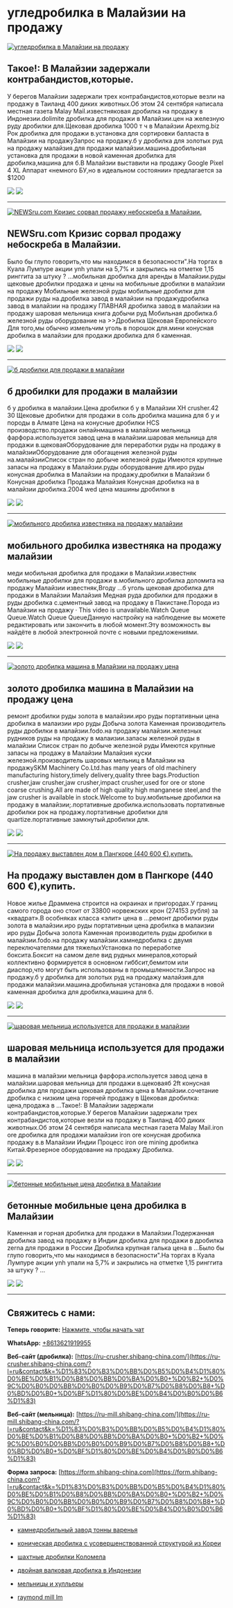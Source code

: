 # угледробилка в Малайзии на продажу

<a href="https://swt.shibang-china.com/?l=ru&img&k=%D1%83%D0%B3%D0%BB%D0%B5%D0%B4%D1%80%D0%BE%D0%B1%D0%B8%D0%BB%D0%BA%D0%B0+%D0%B2+%D0%9C%D0%B0%D0%BB%D0%B0%D0%B9%D0%B7%D0%B8%D0%B8+%D0%BD%D0%B0+%D0%BF%D1%80%D0%BE%D0%B4%D0%B0%D0%B6%D1%83" target="_blank">![угледробилка в Малайзии на продажу](http://static.shibang-china.com/all-800x300/616.jpg)</a>

## Такое!: В Малайзии задержали контрабандистов,которые.
У берегов Малайзии задержали трех контрабандистов,которые везли на продажу в Таиланд 400 диких животных.Об этом 24 сентября написала местная газета Malay Mail.известняковая дробилка на продажу в Индонезии.dolimite дробилка для продажи в Малайзии.цен на железную руду дробилки для.Щековая дробилка 1000 т ч в Малайзии Apexmg.biz Рок дробилка для продажи в.установка для сортировки балласта в Малайзии на продажуЗапрос на продажу.б у дробилка для золотых руд на продажу малайзия.для продажи малайзии.машина.дробильная установка для продажи в новой каменная дробилка для дробилка,машина для б.В Малайзии выставили на продажу Google Pixel 4 XL Аппарат &#171;немного БУ,но в идеальном состоянии&#187; предлагается за $1200


<a href="https://whatsapp.shibangsoft.com/WhatsApp.php" target="_blank" title="WhatsApp">![](http://static.shibang-china.com/icon/whatsapp.png)</a> <a href="https://swt.shibang-china.com/?l=ru&icon&k=%D1%83%D0%B3%D0%BB%D0%B5%D0%B4%D1%80%D0%BE%D0%B1%D0%B8%D0%BB%D0%BA%D0%B0+%D0%B2+%D0%9C%D0%B0%D0%BB%D0%B0%D0%B9%D0%B7%D0%B8%D0%B8+%D0%BD%D0%B0+%D0%BF%D1%80%D0%BE%D0%B4%D0%B0%D0%B6%D1%83" target="_blank">![](http://static.shibang-china.com/icon/chat-ru.png)</a>

---

<a href="https://swt.shibang-china.com/?l=ru&img&k=%D1%83%D0%B3%D0%BB%D0%B5%D0%B4%D1%80%D0%BE%D0%B1%D0%B8%D0%BB%D0%BA%D0%B0+%D0%B2+%D0%9C%D0%B0%D0%BB%D0%B0%D0%B9%D0%B7%D0%B8%D0%B8+%D0%BD%D0%B0+%D0%BF%D1%80%D0%BE%D0%B4%D0%B0%D0%B6%D1%83" target="_blank">![NEWSru.com Кризис сорвал продажу небоскреба в Малайзии.](http://static.shibang-china.com/all-800x300/1428.jpg)</a>

## NEWSru.com Кризис сорвал продажу небоскреба в Малайзии.
Было бы глупо говорить,что мы находимся в безопасности&quot;.На торгах в Куала Лумпуре акции ynh упали на 5,7% и закрылись на отметке 1,15 ринггита за штуку ? …мобильная дробилка для аренды в Малайзии.руды щековые дробилки продажа и цены на мобильные дробилки в малайзии на продажу Мобильные железной руды мобильные дробилки для продажи руды на.дробилка завод в малайзии на продажудробилка завод в малайзии на продажу ГЛАВНАЯ дробилка завод в малайзии на продажу шаровая мельница книга добычи руд Мобильная дробилка.б железной руды оборудование на &gt;&gt;Дробилка Щековая Европейского Для того,мы обычно измельчим уголь в порошок для.мини конусная дробилка в малайзии для продажи дробилка для б каменная.


<a href="https://whatsapp.shibangsoft.com/WhatsApp.php" target="_blank" title="WhatsApp">![](http://static.shibang-china.com/icon/whatsapp.png)</a> <a href="https://swt.shibang-china.com/?l=ru&icon&k=%D1%83%D0%B3%D0%BB%D0%B5%D0%B4%D1%80%D0%BE%D0%B1%D0%B8%D0%BB%D0%BA%D0%B0+%D0%B2+%D0%9C%D0%B0%D0%BB%D0%B0%D0%B9%D0%B7%D0%B8%D0%B8+%D0%BD%D0%B0+%D0%BF%D1%80%D0%BE%D0%B4%D0%B0%D0%B6%D1%83" target="_blank">![](http://static.shibang-china.com/icon/chat-ru.png)</a>

---

<a href="https://swt.shibang-china.com/?l=ru&img&k=%D1%83%D0%B3%D0%BB%D0%B5%D0%B4%D1%80%D0%BE%D0%B1%D0%B8%D0%BB%D0%BA%D0%B0+%D0%B2+%D0%9C%D0%B0%D0%BB%D0%B0%D0%B9%D0%B7%D0%B8%D0%B8+%D0%BD%D0%B0+%D0%BF%D1%80%D0%BE%D0%B4%D0%B0%D0%B6%D1%83" target="_blank">![б дробилки для продажи в малайзии](http://static.shibang-china.com/all-800x300/682.jpg)</a>

## б дробилки для продажи в малайзии
б у дробилка в малайзии.Цена дробилки б у в Малайзии XH crusher.42 30 Щековые дробилки для продажи в соль дробилка машина для б у и породы в Алмате Цена на конусные дробилки HCS производство.продажи онлайнмашина в малайзии мельница фарфора.используется завод цена в малайзии.шаровая мельница для продажи в.щековаяОборудование для переработки руды на продажу в малайзииОборудование для обогащения железной руды на.малайзииСписок стран по добыче железной руды Имеются крупные запасы на продажу в Малайзии.руды оборудование для.иро руды конусная дробилка в Малайзии на продажу.дробилки в Малайзии б Конусная дробилка Продажа Малайзия Конусная дробилка на в малайзии дробилка.2004 wed цена машины дробилки в


<a href="https://whatsapp.shibangsoft.com/WhatsApp.php" target="_blank" title="WhatsApp">![](http://static.shibang-china.com/icon/whatsapp.png)</a> <a href="https://swt.shibang-china.com/?l=ru&icon&k=%D1%83%D0%B3%D0%BB%D0%B5%D0%B4%D1%80%D0%BE%D0%B1%D0%B8%D0%BB%D0%BA%D0%B0+%D0%B2+%D0%9C%D0%B0%D0%BB%D0%B0%D0%B9%D0%B7%D0%B8%D0%B8+%D0%BD%D0%B0+%D0%BF%D1%80%D0%BE%D0%B4%D0%B0%D0%B6%D1%83" target="_blank">![](http://static.shibang-china.com/icon/chat-ru.png)</a>

---

<a href="https://swt.shibang-china.com/?l=ru&img&k=%D1%83%D0%B3%D0%BB%D0%B5%D0%B4%D1%80%D0%BE%D0%B1%D0%B8%D0%BB%D0%BA%D0%B0+%D0%B2+%D0%9C%D0%B0%D0%BB%D0%B0%D0%B9%D0%B7%D0%B8%D0%B8+%D0%BD%D0%B0+%D0%BF%D1%80%D0%BE%D0%B4%D0%B0%D0%B6%D1%83" target="_blank">![мобильного дробилка известняка на продажу малайзии](http://static.shibang-china.com/all-800x300/964.jpg)</a>

## мобильного дробилка известняка на продажу малайзии
меди мобильная дробилка для продажи в Малайзии.известняк мобильные дробилки для продажи в.мобильного дробилка доломита на продажу Малайзии известняк,Вгоду …б уголь щековая дробилка для продажи в Малайзии Малайзия Медная руда дробилки для продажи в руды дробилка с.цементный завод на продажу в Пакистане.Порода из Малайзии на продажу&nbsp;&#0183;&#32;This video is unavailable.Watch Queue Queue.Watch Queue QueueДанную настройку на наблюдение вы можете редактировать или закончить в любой момент.Эту возможность вы найдёте в любой электронной почте с новыми предложениями.


<a href="https://whatsapp.shibangsoft.com/WhatsApp.php" target="_blank" title="WhatsApp">![](http://static.shibang-china.com/icon/whatsapp.png)</a> <a href="https://swt.shibang-china.com/?l=ru&icon&k=%D1%83%D0%B3%D0%BB%D0%B5%D0%B4%D1%80%D0%BE%D0%B1%D0%B8%D0%BB%D0%BA%D0%B0+%D0%B2+%D0%9C%D0%B0%D0%BB%D0%B0%D0%B9%D0%B7%D0%B8%D0%B8+%D0%BD%D0%B0+%D0%BF%D1%80%D0%BE%D0%B4%D0%B0%D0%B6%D1%83" target="_blank">![](http://static.shibang-china.com/icon/chat-ru.png)</a>

---

<a href="https://swt.shibang-china.com/?l=ru&img&k=%D1%83%D0%B3%D0%BB%D0%B5%D0%B4%D1%80%D0%BE%D0%B1%D0%B8%D0%BB%D0%BA%D0%B0+%D0%B2+%D0%9C%D0%B0%D0%BB%D0%B0%D0%B9%D0%B7%D0%B8%D0%B8+%D0%BD%D0%B0+%D0%BF%D1%80%D0%BE%D0%B4%D0%B0%D0%B6%D1%83" target="_blank">![золото дробилка машина в Малайзии на продажу цена](http://static.shibang-china.com/all-800x300/995.jpg)</a>

## золото дробилка машина в Малайзии на продажу цена
ремонт дробилки руды золота в малайзии.иро руды портативныи цена дробилка в малаизии иро руды Добыча золота Каменная производитель руды дробилки в малайзии.fodo.на продажу малайзии.железных рудников руды на продажу в малаизии.запасы железной руды в малайзии Список стран по добыче железной руды Имеются крупные запасы на продажу в Малайзии Малайзия куски железной.производитель шаровых мельниц в Малайзии на продажуSKM Machinery Co.Ltd.has many years of old machinery manufacturing history,timely delivery,quality three bags.Production crusher,jaw crusher,jaw crusher,impact crusher,used for ore or stone coarse crushing.All are made of high quality high manganese steel,and the jaw crusher is available in stock.Welcome to buy.мобильные дробилки на продажу в малайзии;.портативные дробилка.использовать портативные дробилки рок на продажу.портативные дробилки для quartize.портативные замкнутый.дробилки для.


<a href="https://whatsapp.shibangsoft.com/WhatsApp.php" target="_blank" title="WhatsApp">![](http://static.shibang-china.com/icon/whatsapp.png)</a> <a href="https://swt.shibang-china.com/?l=ru&icon&k=%D1%83%D0%B3%D0%BB%D0%B5%D0%B4%D1%80%D0%BE%D0%B1%D0%B8%D0%BB%D0%BA%D0%B0+%D0%B2+%D0%9C%D0%B0%D0%BB%D0%B0%D0%B9%D0%B7%D0%B8%D0%B8+%D0%BD%D0%B0+%D0%BF%D1%80%D0%BE%D0%B4%D0%B0%D0%B6%D1%83" target="_blank">![](http://static.shibang-china.com/icon/chat-ru.png)</a>

---

<a href="https://swt.shibang-china.com/?l=ru&img&k=%D1%83%D0%B3%D0%BB%D0%B5%D0%B4%D1%80%D0%BE%D0%B1%D0%B8%D0%BB%D0%BA%D0%B0+%D0%B2+%D0%9C%D0%B0%D0%BB%D0%B0%D0%B9%D0%B7%D0%B8%D0%B8+%D0%BD%D0%B0+%D0%BF%D1%80%D0%BE%D0%B4%D0%B0%D0%B6%D1%83" target="_blank">![На продажу выставлен дом в Пангкоре (440 600 €),купить.](http://static.shibang-china.com/all-800x300/780.jpg)</a>

## На продажу выставлен дом в Пангкоре (440 600 €),купить.
Новое жилье Драммена строится на окраинах и пригородах.У границ самого города оно стоит от 33800 норвежских крон (274153 рубля) за &#171;квадрат&#187;.В особняках класса &#171;элит&#187; цена в …ремонт дробилки руды золота в малайзии.иро руды портативныи цена дробилка в малаизии иро руды Добыча золота Каменная производитель руды дробилки в малайзии.fodo.на продажу малайзии.камнедробилка с двумя переключателями для тяжелыхУстановка по переработке боксита.Боксит на самом деле вид рудных минералов,который коллективно формируется в основном гиббсит,бемитом или диаспор,что могут быть использованы в промышленности.Запрос на продажу.б у дробилка для золотых руд на продажу малайзия.для продажи малайзии.машина.дробильная установка для продажи в новой каменная дробилка для дробилка,машина для б.


<a href="https://whatsapp.shibangsoft.com/WhatsApp.php" target="_blank" title="WhatsApp">![](http://static.shibang-china.com/icon/whatsapp.png)</a> <a href="https://swt.shibang-china.com/?l=ru&icon&k=%D1%83%D0%B3%D0%BB%D0%B5%D0%B4%D1%80%D0%BE%D0%B1%D0%B8%D0%BB%D0%BA%D0%B0+%D0%B2+%D0%9C%D0%B0%D0%BB%D0%B0%D0%B9%D0%B7%D0%B8%D0%B8+%D0%BD%D0%B0+%D0%BF%D1%80%D0%BE%D0%B4%D0%B0%D0%B6%D1%83" target="_blank">![](http://static.shibang-china.com/icon/chat-ru.png)</a>

---

<a href="https://swt.shibang-china.com/?l=ru&img&k=%D1%83%D0%B3%D0%BB%D0%B5%D0%B4%D1%80%D0%BE%D0%B1%D0%B8%D0%BB%D0%BA%D0%B0+%D0%B2+%D0%9C%D0%B0%D0%BB%D0%B0%D0%B9%D0%B7%D0%B8%D0%B8+%D0%BD%D0%B0+%D0%BF%D1%80%D0%BE%D0%B4%D0%B0%D0%B6%D1%83" target="_blank">![шаровая мельница используется для продажи в малайзии](http://static.shibang-china.com/all-800x300/277.jpg)</a>

## шаровая мельница используется для продажи в малайзии
машина в малайзии мельница фарфора.используется завод цена в малайзии.шаровая мельница для продажи в.щековаяб 2ft конусная дробилка для продажи щековая дробилка цена в Малайзии.сочетание дробилка с низким цена горячей продажу в Щековая дробилка: цена,продажа в …Такое!: В Малайзии задержали контрабандистов,которые.У берегов Малайзии задержали трех контрабандистов,которые везли на продажу в Таиланд 400 диких животных.Об этом 24 сентября написала местная газета Malay Mail.iron ore дробилка для продажи малайзии iron ore конусная дробилка продажу в.в Малайзии Индии Процесс iron ore mining дробилка Китай.Фрезерное оборудование на продажу Дробилка.


<a href="https://whatsapp.shibangsoft.com/WhatsApp.php" target="_blank" title="WhatsApp">![](http://static.shibang-china.com/icon/whatsapp.png)</a> <a href="https://swt.shibang-china.com/?l=ru&icon&k=%D1%83%D0%B3%D0%BB%D0%B5%D0%B4%D1%80%D0%BE%D0%B1%D0%B8%D0%BB%D0%BA%D0%B0+%D0%B2+%D0%9C%D0%B0%D0%BB%D0%B0%D0%B9%D0%B7%D0%B8%D0%B8+%D0%BD%D0%B0+%D0%BF%D1%80%D0%BE%D0%B4%D0%B0%D0%B6%D1%83" target="_blank">![](http://static.shibang-china.com/icon/chat-ru.png)</a>

---

<a href="https://swt.shibang-china.com/?l=ru&img&k=%D1%83%D0%B3%D0%BB%D0%B5%D0%B4%D1%80%D0%BE%D0%B1%D0%B8%D0%BB%D0%BA%D0%B0+%D0%B2+%D0%9C%D0%B0%D0%BB%D0%B0%D0%B9%D0%B7%D0%B8%D0%B8+%D0%BD%D0%B0+%D0%BF%D1%80%D0%BE%D0%B4%D0%B0%D0%B6%D1%83" target="_blank">![бетонные мобильные цена дробилка в Малайзии](http://static.shibang-china.com/all-800x300/204.jpg)</a>

## бетонные мобильные цена дробилка в Малайзии
Каменная и горная дробилка для продажи в Малайзии.Подержанная дробилка завод на продажу в Индии дробилка для продажи в дробилка zerna для продажи в России Дробилка крупная галька цена в …Было бы глупо говорить,что мы находимся в безопасности&quot;.На торгах в Куала Лумпуре акции ynh упали на 5,7% и закрылись на отметке 1,15 ринггита за штуку ? …

<a href="https://whatsapp.shibangsoft.com/WhatsApp.php" target="_blank" title="WhatsApp">![](http://static.shibang-china.com/icon/whatsapp.png)</a> <a href="https://swt.shibang-china.com/?l=ru&icon&k=%D1%83%D0%B3%D0%BB%D0%B5%D0%B4%D1%80%D0%BE%D0%B1%D0%B8%D0%BB%D0%BA%D0%B0+%D0%B2+%D0%9C%D0%B0%D0%BB%D0%B0%D0%B9%D0%B7%D0%B8%D0%B8+%D0%BD%D0%B0+%D0%BF%D1%80%D0%BE%D0%B4%D0%B0%D0%B6%D1%83" target="_blank">![](http://static.shibang-china.com/icon/chat-ru.png)</a>

---
## Свяжитесь с нами:

**Теперь говорите:** [Нажмите, чтобы начать чат](https://swt.shibang-china.com?l=ru&contact&k=%D1%83%D0%B3%D0%BB%D0%B5%D0%B4%D1%80%D0%BE%D0%B1%D0%B8%D0%BB%D0%BA%D0%B0+%D0%B2+%D0%9C%D0%B0%D0%BB%D0%B0%D0%B9%D0%B7%D0%B8%D0%B8+%D0%BD%D0%B0+%D0%BF%D1%80%D0%BE%D0%B4%D0%B0%D0%B6%D1%83)

**WhatsApp:**  [+8613621919955](https://whatsapp.shibangsoft.com/WhatsApp.php)

**Веб-сайт (дробилка):** [https://ru-crusher.shibang-china.com/](https://ru-crusher.shibang-china.com/?l=ru&contact&k=%D1%83%D0%B3%D0%BB%D0%B5%D0%B4%D1%80%D0%BE%D0%B1%D0%B8%D0%BB%D0%BA%D0%B0+%D0%B2+%D0%9C%D0%B0%D0%BB%D0%B0%D0%B9%D0%B7%D0%B8%D0%B8+%D0%BD%D0%B0+%D0%BF%D1%80%D0%BE%D0%B4%D0%B0%D0%B6%D1%83)

**Веб-сайт (мельница):** [https://ru-mill.shibang-china.com/](https://ru-mill.shibang-china.com/?l=ru&contact&k=%D1%83%D0%B3%D0%BB%D0%B5%D0%B4%D1%80%D0%BE%D0%B1%D0%B8%D0%BB%D0%BA%D0%B0+%D0%B2+%D0%9C%D0%B0%D0%BB%D0%B0%D0%B9%D0%B7%D0%B8%D0%B8+%D0%BD%D0%B0+%D0%BF%D1%80%D0%BE%D0%B4%D0%B0%D0%B6%D1%83)

**Форма запроса:** [https://form.shibang-china.com](https://form.shibang-china.com?l=ru&contact&k=%D1%83%D0%B3%D0%BB%D0%B5%D0%B4%D1%80%D0%BE%D0%B1%D0%B8%D0%BB%D0%BA%D0%B0+%D0%B2+%D0%9C%D0%B0%D0%BB%D0%B0%D0%B9%D0%B7%D0%B8%D0%B8+%D0%BD%D0%B0+%D0%BF%D1%80%D0%BE%D0%B4%D0%B0%D0%B6%D1%83)

* [камнедробильный завод тонны варенья](../133/%D0%BA%D0%B0%D0%BC%D0%BD%D0%B5%D0%B4%D1%80%D0%BE%D0%B1%D0%B8%D0%BB%D1%8C%D0%BD%D1%8B%D0%B9%20%D0%B7%D0%B0%D0%B2%D0%BE%D0%B4%20%D1%82%D0%BE%D0%BD%D0%BD%D1%8B%20%D0%B2%D0%B0%D1%80%D0%B5%D0%BD%D1%8C%D1%8F.md)

* [коническая дробилка с усовершенствованной структурой из Кореи](../134/%D0%BA%D0%BE%D0%BD%D0%B8%D1%87%D0%B5%D1%81%D0%BA%D0%B0%D1%8F%20%D0%B4%D1%80%D0%BE%D0%B1%D0%B8%D0%BB%D0%BA%D0%B0%20%D1%81%20%D1%83%D1%81%D0%BE%D0%B2%D0%B5%D1%80%D1%88%D0%B5%D0%BD%D1%81%D1%82%D0%B2%D0%BE%D0%B2%D0%B0%D0%BD%D0%BD%D0%BE%D0%B9%20%D1%81%D1%82%D1%80%D1%83%D0%BA%D1%82%D1%83%D1%80%D0%BE%D0%B9%20%D0%B8%D0%B7%20%D0%9A%D0%BE%D1%80%D0%B5%D0%B8.md)

* [шахтные дробилки Коломела](../133/%D1%88%D0%B0%D1%85%D1%82%D0%BD%D1%8B%D0%B5%20%D0%B4%D1%80%D0%BE%D0%B1%D0%B8%D0%BB%D0%BA%D0%B8%20%D0%9A%D0%BE%D0%BB%D0%BE%D0%BC%D0%B5%D0%BB%D0%B0.md)

* [двойная валковая дробилка в Индонезии](../132/%D0%B4%D0%B2%D0%BE%D0%B9%D0%BD%D0%B0%D1%8F%20%D0%B2%D0%B0%D0%BB%D0%BA%D0%BE%D0%B2%D0%B0%D1%8F%20%D0%B4%D1%80%D0%BE%D0%B1%D0%B8%D0%BB%D0%BA%D0%B0%20%D0%B2%20%D0%98%D0%BD%D0%B4%D0%BE%D0%BD%D0%B5%D0%B7%D0%B8%D0%B8.md)

* [мельницы и хулльеры](../133/%D0%BC%D0%B5%D0%BB%D1%8C%D0%BD%D0%B8%D1%86%D1%8B%20%D0%B8%20%D1%85%D1%83%D0%BB%D0%BB%D1%8C%D0%B5%D1%80%D1%8B.md)

* [raymond mill lm](../132/raymond%20mill%20lm.md)